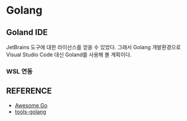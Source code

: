 # Golang

## Goland IDE

JetBrains 도구에 대한 라이선스를 얻을 수 있었다. 그래서 Golang 개발환경으로 Visual Studio Code 대신 Goland를 사용해 볼 계획이다.

### WSL 연동



## REFERENCE

- [Awesome Go](https://github.com/avelino/awesome-go)
- [tools-golang](https://pkg.go.dev/github.com/spdx/tools-golang@v0.5.4/utils)
